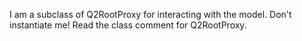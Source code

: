 I am a subclass of Q2RootProxy for interacting with the model.
Don't instantiate me! Read the class comment for Q2RootProxy.